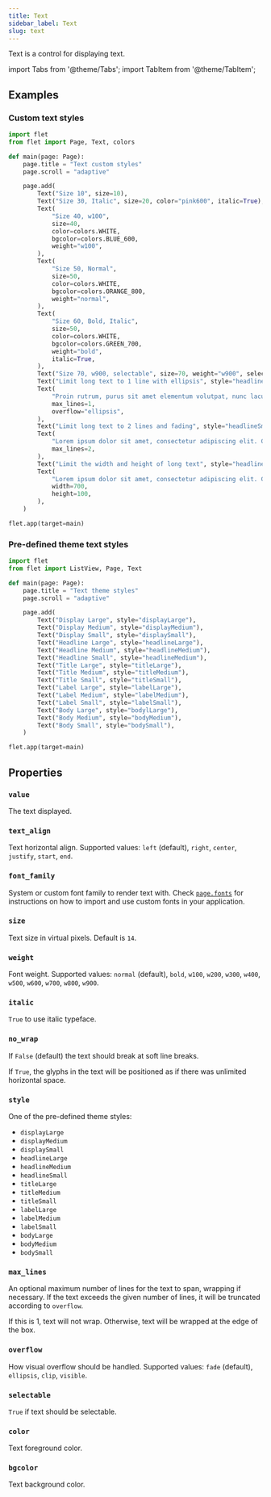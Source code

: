 ```yaml
---
title: Text
sidebar_label: Text
slug: text
---
```


Text is a control for displaying text.

import Tabs from '@theme/Tabs';
import TabItem from '@theme/TabItem';

## Examples

### Custom text styles

<Tabs groupId="language">
  <TabItem value="python" label="Python" default>

```python
import flet
from flet import Page, Text, colors

def main(page: Page):
    page.title = "Text custom styles"
    page.scroll = "adaptive"

    page.add(
        Text("Size 10", size=10),
        Text("Size 30, Italic", size=20, color="pink600", italic=True),
        Text(
            "Size 40, w100",
            size=40,
            color=colors.WHITE,
            bgcolor=colors.BLUE_600,
            weight="w100",
        ),
        Text(
            "Size 50, Normal",
            size=50,
            color=colors.WHITE,
            bgcolor=colors.ORANGE_800,
            weight="normal",
        ),
        Text(
            "Size 60, Bold, Italic",
            size=50,
            color=colors.WHITE,
            bgcolor=colors.GREEN_700,
            weight="bold",
            italic=True,
        ),
        Text("Size 70, w900, selectable", size=70, weight="w900", selectable=True),
        Text("Limit long text to 1 line with ellipsis", style="headlineSmall"),
        Text(
            "Proin rutrum, purus sit amet elementum volutpat, nunc lacus vulputate orci, cursus ultrices neque dui quis purus. Ut ultricies purus nec nibh bibendum, eget vestibulum metus varius. Duis convallis maximus justo, eu rutrum libero maximus id. Donec ullamcorper arcu in sapien molestie, non pellentesque tellus pellentesque. Nulla nec tristique ex. Maecenas euismod nisl enim, a convallis arcu laoreet at. Ut at tortor finibus, rutrum massa sit amet, pulvinar velit. Phasellus diam lorem, viverra vitae leo vitae, consequat suscipit lorem.",
            max_lines=1,
            overflow="ellipsis",
        ),
        Text("Limit long text to 2 lines and fading", style="headlineSmall"),
        Text(
            "Lorem ipsum dolor sit amet, consectetur adipiscing elit. Curabitur quis nibh vitae purus consectetur facilisis sed vitae ipsum. Quisque faucibus sed nulla placerat sagittis. Phasellus condimentum risus vitae nulla vestibulum auctor. Curabitur scelerisque, nibh eget imperdiet consequat, odio ante tempus diam, sed volutpat nisl erat eget turpis. Sed viverra, diam sit amet blandit vulputate, mi tellus dapibus lorem, vitae vehicula diam mauris placerat diam. Morbi sit amet pretium turpis, et consequat ligula. Nulla velit sem, suscipit sit amet dictum non, tincidunt sed nulla. Aenean pellentesque odio porttitor sagittis aliquam. Nam varius at metus vitae vulputate. Praesent faucibus nibh lorem, eu pretium dolor dictum nec. Phasellus eget dui laoreet, viverra magna vitae, pellentesque diam.",
            max_lines=2,
        ),
        Text("Limit the width and height of long text", style="headlineSmall"),
        Text(
            "Lorem ipsum dolor sit amet, consectetur adipiscing elit. Curabitur quis nibh vitae purus consectetur facilisis sed vitae ipsum. Quisque faucibus sed nulla placerat sagittis. Phasellus condimentum risus vitae nulla vestibulum auctor. Curabitur scelerisque, nibh eget imperdiet consequat, odio ante tempus diam, sed volutpat nisl erat eget turpis. Sed viverra, diam sit amet blandit vulputate, mi tellus dapibus lorem, vitae vehicula diam mauris placerat diam. Morbi sit amet pretium turpis, et consequat ligula. Nulla velit sem, suscipit sit amet dictum non, tincidunt sed nulla. Aenean pellentesque odio porttitor sagittis aliquam. Nam varius at metus vitae vulputate. Praesent faucibus nibh lorem, eu pretium dolor dictum nec. Phasellus eget dui laoreet, viverra magna vitae, pellentesque diam.",
            width=700,
            height=100,
        ),
    )

flet.app(target=main)
```
  </TabItem>
</Tabs>

### Pre-defined theme text styles

<Tabs groupId="language">
  <TabItem value="python" label="Python" default>

```python
import flet
from flet import ListView, Page, Text

def main(page: Page):
    page.title = "Text theme styles"
    page.scroll = "adaptive"

    page.add(
        Text("Display Large", style="displayLarge"),
        Text("Display Medium", style="displayMedium"),
        Text("Display Small", style="displaySmall"),
        Text("Headline Large", style="headlineLarge"),
        Text("Headline Medium", style="headlineMedium"),
        Text("Headline Small", style="headlineMedium"),
        Text("Title Large", style="titleLarge"),
        Text("Title Medium", style="titleMedium"),
        Text("Title Small", style="titleSmall"),
        Text("Label Large", style="labelLarge"),
        Text("Label Medium", style="labelMedium"),
        Text("Label Small", style="labelSmall"),
        Text("Body Large", style="bodylLarge"),
        Text("Body Medium", style="bodyMedium"),
        Text("Body Small", style="bodySmall"),
    )

flet.app(target=main)
```
  </TabItem>
</Tabs>

## Properties

### `value`

The text displayed.

### `text_align`

Text horizontal align. Supported values: `left` (default), `right`, `center`, `justify`, `start`, `end`.

### `font_family`

System or custom font family to render text with. Check [`page.fonts`](/docs/controls/page#fonts) for instructions on how to import and use custom fonts in your application.

### `size`

Text size in virtual pixels. Default is `14`.

### `weight`

Font weight. Supported values: `normal` (default), `bold`, `w100`, `w200`, `w300`, `w400`, `w500`, `w600`, `w700`, `w800`, `w900`.

### `italic`

`True` to use italic typeface.

### `no_wrap`

If `False` (default) the text should break at soft line breaks.

If `True`, the glyphs in the text will be positioned as if there was unlimited horizontal space.

### `style`

One of the pre-defined theme styles:

* `displayLarge`
* `displayMedium`
* `displaySmall`
* `headlineLarge`
* `headlineMedium`
* `headlineSmall`
* `titleLarge`
* `titleMedium`
* `titleSmall`
* `labelLarge`
* `labelMedium`
* `labelSmall`
* `bodyLarge`
* `bodyMedium`
* `bodySmall`

### `max_lines`

An optional maximum number of lines for the text to span, wrapping if necessary. If the text exceeds the given number of lines, it will be truncated according to `overflow`.

If this is 1, text will not wrap. Otherwise, text will be wrapped at the edge of the box.

### `overflow`

How visual overflow should be handled. Supported values: `fade` (default), `ellipsis`, `clip`, `visible`.

### `selectable`

`True` if text should be selectable.

### `color`

Text foreground color.

### `bgcolor`

Text background color.